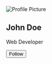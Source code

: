 <!DOCTYPE html>
<html lang="en">
<head>
    <meta charset="UTF-8">
    <meta name="viewport" content="width=device-width, initial-scale=1.0">
    <title>Profile Card</title>
    <link rel="stylesheet" href="styles.css">
</head>
<body>
    <div class="card">
        <img src="https://via.placeholder.com/100" alt="Profile Picture">
        <h2>John Doe</h2>
        <p>Web Developer</p>
        <button class="btn">Follow</button>
    </div>
</body>
</html>
